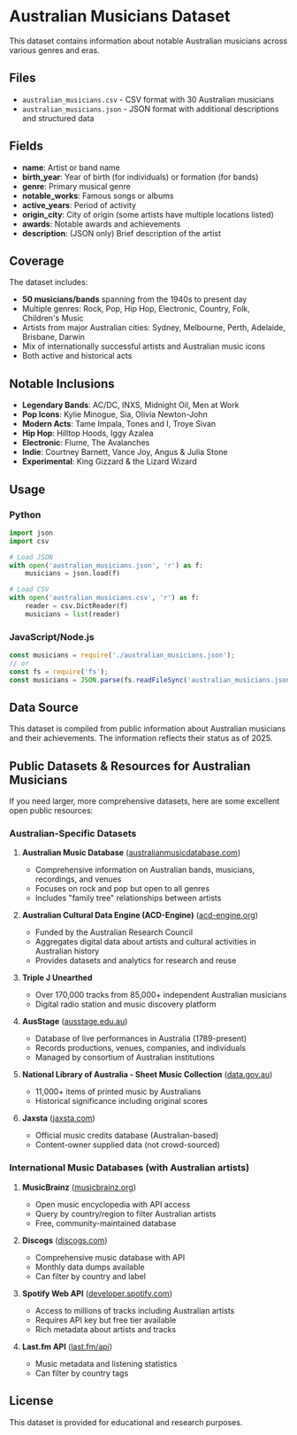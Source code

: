 # Australian Musicians Dataset

This dataset contains information about notable Australian musicians across various genres and eras.

## Files

- `australian_musicians.csv` - CSV format with 30 Australian musicians
- `australian_musicians.json` - JSON format with additional descriptions and structured data

## Fields

- **name**: Artist or band name
- **birth_year**: Year of birth (for individuals) or formation (for bands)
- **genre**: Primary musical genre
- **notable_works**: Famous songs or albums
- **active_years**: Period of activity
- **origin_city**: City of origin (some artists have multiple locations listed)
- **awards**: Notable awards and achievements
- **description**: (JSON only) Brief description of the artist

## Coverage

The dataset includes:
- **50 musicians/bands** spanning from the 1940s to present day
- Multiple genres: Rock, Pop, Hip Hop, Electronic, Country, Folk, Children's Music
- Artists from major Australian cities: Sydney, Melbourne, Perth, Adelaide, Brisbane, Darwin
- Mix of internationally successful artists and Australian music icons
- Both active and historical acts

## Notable Inclusions

- **Legendary Bands**: AC/DC, INXS, Midnight Oil, Men at Work
- **Pop Icons**: Kylie Minogue, Sia, Olivia Newton-John
- **Modern Acts**: Tame Impala, Tones and I, Troye Sivan
- **Hip Hop**: Hilltop Hoods, Iggy Azalea
- **Electronic**: Flume, The Avalanches
- **Indie**: Courtney Barnett, Vance Joy, Angus & Julia Stone
- **Experimental**: King Gizzard & the Lizard Wizard

## Usage

### Python
```python
import json
import csv

# Load JSON
with open('australian_musicians.json', 'r') as f:
    musicians = json.load(f)

# Load CSV
with open('australian_musicians.csv', 'r') as f:
    reader = csv.DictReader(f)
    musicians = list(reader)
```

### JavaScript/Node.js
```javascript
const musicians = require('./australian_musicians.json');
// or
const fs = require('fs');
const musicians = JSON.parse(fs.readFileSync('australian_musicians.json', 'utf8'));
```

## Data Source

This dataset is compiled from public information about Australian musicians and their achievements. The information reflects their status as of 2025.

## Public Datasets & Resources for Australian Musicians

If you need larger, more comprehensive datasets, here are some excellent open public resources:

### Australian-Specific Datasets

1. **Australian Music Database** ([australianmusicdatabase.com](https://www.australianmusicdatabase.com))
   - Comprehensive information on Australian bands, musicians, recordings, and venues
   - Focuses on rock and pop but open to all genres
   - Includes "family tree" relationships between artists

2. **Australian Cultural Data Engine (ACD-Engine)** ([acd-engine.org](https://www.acd-engine.org))
   - Funded by the Australian Research Council
   - Aggregates digital data about artists and cultural activities in Australian history
   - Provides datasets and analytics for research and reuse

3. **Triple J Unearthed**
   - Over 170,000 tracks from 85,000+ independent Australian musicians
   - Digital radio station and music discovery platform

4. **AusStage** ([ausstage.edu.au](https://www.ausstage.edu.au))
   - Database of live performances in Australia (1789-present)
   - Records productions, venues, companies, and individuals
   - Managed by consortium of Australian institutions

5. **National Library of Australia - Sheet Music Collection** ([data.gov.au](https://data.gov.au))
   - 11,000+ items of printed music by Australians
   - Historical significance including original scores

6. **Jaxsta** ([jaxsta.com](https://jaxsta.com))
   - Official music credits database (Australian-based)
   - Content-owner supplied data (not crowd-sourced)

### International Music Databases (with Australian artists)

1. **MusicBrainz** ([musicbrainz.org](https://musicbrainz.org))
   - Open music encyclopedia with API access
   - Query by country/region to filter Australian artists
   - Free, community-maintained database

2. **Discogs** ([discogs.com](https://www.discogs.com))
   - Comprehensive music database with API
   - Monthly data dumps available
   - Can filter by country and label

3. **Spotify Web API** ([developer.spotify.com](https://developer.spotify.com))
   - Access to millions of tracks including Australian artists
   - Requires API key but free tier available
   - Rich metadata about artists and tracks

4. **Last.fm API** ([last.fm/api](https://www.last.fm/api))
   - Music metadata and listening statistics
   - Can filter by country tags

## License

This dataset is provided for educational and research purposes.

